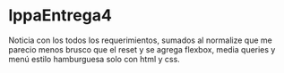 # lppaEntrega4

Noticia con los todos los requerimientos, sumados al normalize que me parecio menos brusco que el reset y se agrega flexbox, media queries y menú estilo hamburguesa solo con html y css.
